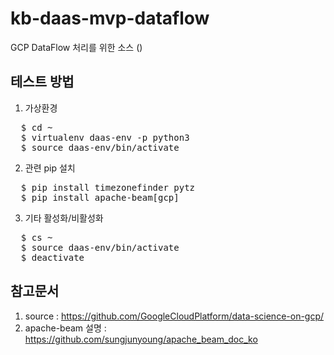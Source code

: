 # kb-daas-mvp-dataflow
GCP DataFlow 처리를 위한 소스 ()

## 테스트 방법
1. 가상환경
<PRE>
  $ cd ~
  $ virtualenv daas-env -p python3
  $ source daas-env/bin/activate
</PRE>
2. 관련 pip 설치
<PRE>
  $ pip install timezonefinder pytz
  $ pip install apache-beam[gcp]
</PRE>
3. 기타 활성화/비활성화
<PRE>
  $ cs ~
  $ source daas-env/bin/activate
  $ deactivate
</PRE>

## 참고문서
1. source : https://github.com/GoogleCloudPlatform/data-science-on-gcp/
2. apache-beam 설명 : https://github.com/sungjunyoung/apache_beam_doc_ko
